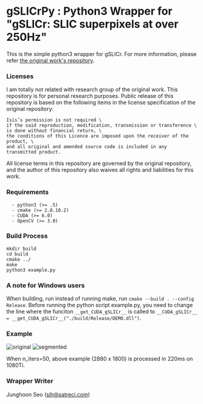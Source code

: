 # gSLICrPy : Python3 Wrapper for "gSLICr: SLIC superpixels at over 250Hz"

This is the simple python3 wrapper for gSLICr.
For more information, please refer [the original work's repository](https://github.com/carlren/gSLICr).

### Licenses

I am totally not related with research group of the original work.
This repository is for personal research purposes.
Public release of this repository is based on the following items in the license specification of the original repository:

```
Isis’s permission is not required \
if the said reproduction, modification, transmission or transference \
is done without financial return, \
the conditions of this Licence are imposed upon the receiver of the product, \
and all original and amended source code is included in any transmitted product.
```
All license terms in this repository are governed by the original repository, and the author of this repository also waives all rights and liabilities for this work.


### Requirements
```
  - python3 (>= .5)
  - cmake (>= 2.8.10.2)
  - CUDA (>= 6.0)  
  - OpenCV (>= 3.0)
```
### Build Process
```
mkdir build
cd build
cmake ../
make
python3 example.py
```

### A note for Windows users
When building, run instead of running make, run `cmake --build . --config Release`.
Before running the python script example.py, you need to change the line where the funciton `__get_CUDA_gSLICr__` is
called to `__CUDA_gSLICr__ = __get_CUDA_gSLICr__("./build/Release/DEMO.dll")`. 


### Example

![original](https://github.com/mikigom/SLICrPy/blob/master/example.jpg?raw=true)
![segmented](https://github.com/mikigom/SLICrPy/blob/master/seg_example_results.jpg?raw=true)

When n_iters=50, above example (2880 x 1800) is processed in 220ms on 1080Ti.


### Wrapper Writer

Junghoon Seo (sjh@satreci.com)
